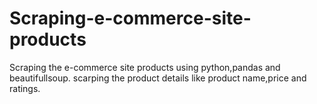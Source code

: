 # Scraping-e-commerce-site-products
Scraping the e-commerce site products using python,pandas and beautifullsoup. scarping the product details like product name,price and ratings.

